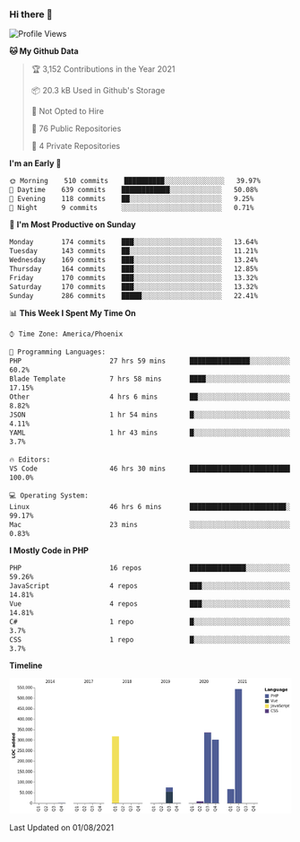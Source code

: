 ### Hi there 👋

<!--START_SECTION:waka-->
![Profile Views](http://img.shields.io/badge/Profile%20Views-0-blue)

**🐱 My Github Data** 

> 🏆 3,152 Contributions in the Year 2021
 > 
> 📦 20.3 kB Used in Github's Storage 
 > 
> 🚫 Not Opted to Hire
 > 
> 📜 76 Public Repositories 
 > 
> 🔑 4 Private Repositories  
 > 
**I'm an Early 🐤** 

```text
🌞 Morning    510 commits    ██████████░░░░░░░░░░░░░░░   39.97% 
🌆 Daytime    639 commits    ████████████░░░░░░░░░░░░░   50.08% 
🌃 Evening    118 commits    ██░░░░░░░░░░░░░░░░░░░░░░░   9.25% 
🌙 Night      9 commits      ░░░░░░░░░░░░░░░░░░░░░░░░░   0.71%

```
📅 **I'm Most Productive on Sunday** 

```text
Monday       174 commits    ███░░░░░░░░░░░░░░░░░░░░░░   13.64% 
Tuesday      143 commits    ██░░░░░░░░░░░░░░░░░░░░░░░   11.21% 
Wednesday    169 commits    ███░░░░░░░░░░░░░░░░░░░░░░   13.24% 
Thursday     164 commits    ███░░░░░░░░░░░░░░░░░░░░░░   12.85% 
Friday       170 commits    ███░░░░░░░░░░░░░░░░░░░░░░   13.32% 
Saturday     170 commits    ███░░░░░░░░░░░░░░░░░░░░░░   13.32% 
Sunday       286 commits    █████░░░░░░░░░░░░░░░░░░░░   22.41%

```


📊 **This Week I Spent My Time On** 

```text
⌚︎ Time Zone: America/Phoenix

💬 Programming Languages: 
PHP                      27 hrs 59 mins      ███████████████░░░░░░░░░░   60.2% 
Blade Template           7 hrs 58 mins       ████░░░░░░░░░░░░░░░░░░░░░   17.15% 
Other                    4 hrs 6 mins        ██░░░░░░░░░░░░░░░░░░░░░░░   8.82% 
JSON                     1 hr 54 mins        █░░░░░░░░░░░░░░░░░░░░░░░░   4.11% 
YAML                     1 hr 43 mins        █░░░░░░░░░░░░░░░░░░░░░░░░   3.7%

🔥 Editors: 
VS Code                  46 hrs 30 mins      █████████████████████████   100.0%

💻 Operating System: 
Linux                    46 hrs 6 mins       ████████████████████████░   99.17% 
Mac                      23 mins             ░░░░░░░░░░░░░░░░░░░░░░░░░   0.83%

```

**I Mostly Code in PHP** 

```text
PHP                      16 repos            ██████████████░░░░░░░░░░░   59.26% 
JavaScript               4 repos             ███░░░░░░░░░░░░░░░░░░░░░░   14.81% 
Vue                      4 repos             ███░░░░░░░░░░░░░░░░░░░░░░   14.81% 
C#                       1 repo              █░░░░░░░░░░░░░░░░░░░░░░░░   3.7% 
CSS                      1 repo              █░░░░░░░░░░░░░░░░░░░░░░░░   3.7%

```


**Timeline**

![Chart not found](https://raw.githubusercontent.com/mikebronner/mikebronner/master/charts/bar_graph.png) 


 Last Updated on 01/08/2021
<!--END_SECTION:waka-->

<!--
**mikebronner/mikebronner** is a ✨ _special_ ✨ repository because its `README.md` (this file) appears on your GitHub profile.

Here are some ideas to get you started:

- 🔭 I’m currently working on ...
- 🌱 I’m currently learning ...
- 👯 I’m looking to collaborate on ...
- 🤔 I’m looking for help with ...
- 💬 Ask me about ...
- 📫 How to reach me: ...
- 😄 Pronouns: ...
- ⚡ Fun fact: ...
-->
